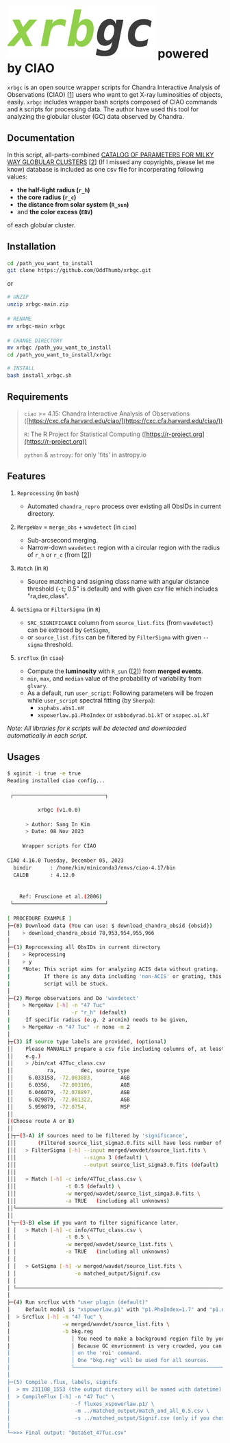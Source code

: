 # ![xrbgc_logo](xrbgc_logo.png) powered by CIAO

`xrbgc` is an open source wrapper scripts for Chandra Interactive Analysis of Observations (CIAO) [[1](#References)] users who want to get X-ray luminosities of objects, easily. `xrbgc` includes wrapper bash scripts composed of CIAO commands and `R` scripts for processing data.
The author have used this tool for analyzing the globular cluster (GC) data observed by Chandra.


## Documentation
In this script, all-parts-combined [CATALOG OF PARAMETERS FOR MILKY WAY GLOBULAR CLUSTERS](https://physics.mcmaster.ca/~harris/mwgc.dat) [[2](#References)] (If I missed any copyrights, please let me know) database is included as one csv file for incorperating following values:

- **the half-light radius (`r_h`)**
- **the core radius (`r_c`)**
- **the distance from solar system (`R_sun`)**
- and **the color excess (`EBV`)**

of each globular cluster.



## Installation
```bash
cd /path_you_want_to_install
git clone https://github.com/OddThumb/xrbgc.git
```
or
```bash
# UNZIP
unzip xrbgc-main.zip

# RENAME
mv xrbgc-main xrbgc

# CHANGE DIRECTORY
mv xrbgc /path_you_want_to_install
cd /path_you_want_to_install/xrbgc
```

```bash
# INSTALL
bash install_xrbgc.sh
```



## Requirements

> `ciao` >= 4.15: Chandra Interactive Analysis of Observations ([https://cxc.cfa.harvard.edu/ciao/](https://cxc.cfa.harvard.edu/ciao/))
>
> `R`: The R Project for Statistical Computing ([https://r-project.org](https://r-project.org))
>
> `python` & `astropy`: for only 'fits' in astropy.io



## Features

1. `Reprocessing` (in `bash`)
	* Automated `chandra_repro` process over existing all ObsIDs in current directory.

2. `MergeWav` = `merge_obs` + `wavdetect` (in `ciao`)
	* Sub-arcsecond merging.
	* Narrow-down `wavdetect` region with a circular region with the radius of `r_h` or `r_c` (from [[2](#References)])

3. `Match` (in `R`)
	* Source matching and asigning class name with angular distance threshold (`-t`; 0.5" is default) and with given csv file which includes "ra,dec,class".

4. `GetSigma` or `FilterSigma` (in `R`)
	* `SRC_SIGNIFICANCE` column from `source_list.fits` (from `wavdetect`) can be extraced by `GetSigma`,
	* or `source_list.fits` can be filtered by `FilterSigma` with given `--sigma` threshold.

5. `srcflux` (in `ciao`)
	* Compute the **luminosity** with `R_sun` ([[2](#References)]) from **merged events**.
	* `min`, `max`, and `median` value of the probability of variability from `glvary`.
	* As a default, run `user_script`: Following parameters will be frozen while `user_script` spectral fitting (by `Sherpa`):
		* `xsphabs.abs1.nH`
		* `xspowerlaw.p1.PhoIndex` or `xsbbodyrad.b1.kT` or `xsapec.a1.kT`


*Note: All libraries for `R` scripts will be detected and downloaded automatically in each script.*



## Usages

```bash
$ xginit -i true -e true
Reading installed ciao config...

 ┌──────────────────────────────┐

          xrbgc (v1.0.0)

      > Author: Sang In Kim
      > Date: 08 Nov 2023

     Wrapper scripts for CIAO

CIAO 4.16.0 Tuesday, December 05, 2023
  bindir      : /home/kim/miniconda3/envs/ciao-4.17/bin
  CALDB       : 4.12.0


    Ref: Fruscione et al.(2006)
 └──────────────────────────────┘

[ PROCEDURE EXAMPLE ]
├─(0) Download data (You can use: $ download_chandra_obsid {obsid})
│    > download_chandra_obsid 78,953,954,955,966
│
├─(1) Reprocessing all ObsIDs in current directory
│    > Reprocessing
│    > y
|    *Note: This script aims for analyzing ACIS data without grating.
|           If there is any data including 'non-ACIS' or grating, this
|           script will be stuck.
│
├─(2) Merge observations and Do 'wavdetect'
│    > MergeWav [-h] -n "47 Tuc"
│                    -r "r_h" (default)
|     If specific radius (e.g. 2 arcmin) needs to be given,
|    > MergeWav -n "47 Tuc" -r none -m 2
│
├┬(3) if source type labels are provided, (optional)
││    Please MANUALLY prepare a csv file including columns of, at least: "ra, dec, source_type"
││    e.g.)
││    > /bin/cat 47Tuc_class.csv
││           ra,        dec, source_type
││     6.033158, -72.083883,         AGB
││     6.0356,   -72.093106,         AGB
││     6.046079, -72.078897,         AGB
││     6.029879, -72.081322,         AGB
││     5.959879, -72.0754,           MSP
││
│(Choose route A or B)
││
│├┬─(3-A) if sources need to be filtered by 'significance',
│││       (Filtered source_list_sigma3.0.fits will have less number of sources)
│││   > FilterSigma [-h] --input merged/wavdet/source_list.fits \
│││                      --sigma 3 (default) \
│││                      --output source_list_sigma3.0.fits (default)
│││
│││   > Match [-h] -c info/47Tuc_class.csv \
│││                -t 0.5 (default) \
│││                -w merged/wavdet/source_list_simga3.0.fits \
│││                -a TRUE   (including all unknowns)
││└────────────────────────────────────────────────────────────────────────────
││
│└┬─(3-B) else if you want to filter significance later,
│ │   > Match [-h] -c info/47Tuc_class.csv \
│ │                -t 0.5 \
│ │                -w merged/wavdet/source_list.fits \
│ │                -a TRUE   (including all unknowns)
│ │
│ │   > GetSigma [-h] -w merged/wavdet/source_list.fits \
│ │                   -o matched_output/Signif.csv
│ │
│ └────────────────────────────────────────────────────────────────────────────
│
├─(4) Run srcflux with "user plugin (default)"
│     Default model is "xspowerlaw.p1" with "p1.PhoIndex=1.7" and "p1.norm=1e-5"
│  > Srcflux [-h] -n "47 Tuc" \
│                 -w merged/wavdet/source_list.fits \
│                 -b bkg.reg
│                    │ You need to make a background region file by your self.
│                    │ Because GC envrionment is very crowded, you can't rely
│                    │ on the 'roi' command.
│                    │ One "bkg.reg" will be used for all sources.
│                    └──────────────────────────────────────────────────────────
│
├─(5) Compile .flux, labels, signifs
│  > mv 231108_1553 (the output directory will be named with datetime)
│  > CompileFlux [-h] -n "47 Tuc" \
│                     -f fluxes_xspowerlaw.p1/ \
│                     -m ../matched_output/match_and_all_0.5.csv \
│                     -s ../matched_output/Signif.csv (only if you chose 3-B)
│
└─>>> Final output: "DataSet_47Tuc.csv"
